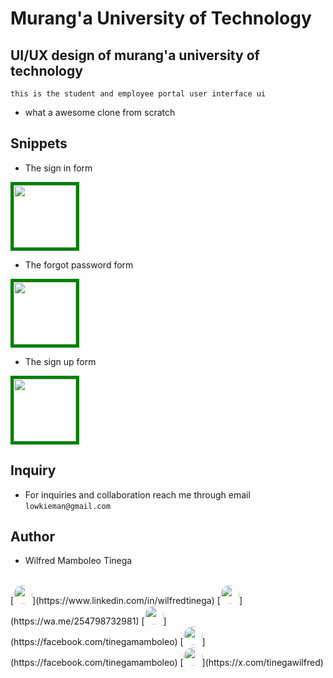 # Murang'a University of Technology
## UI/UX design of murang'a university of technology
```this is the student and employee portal user interface ui```
- what a awesome clone from scratch

## Snippets
- The sign in form
<img src="Icon/Output.png" style="width: 100px; height: 100px; border: 5px solid green;">

- The forgot password form
<img src="Icon/output2.png" style="width: 100px; height: 100px; border: 5px solid green;">

- The sign up form
<img src="Icon/output3.png" style="width: 100px; height: 100px; border: 5px solid green;">
    

## Inquiry
- For inquiries and collaboration reach me through email
```lowkieman@gmail.com ```

## Author
- Wilfred Mamboleo Tinega
<br>
[<img src="https://th.bing.com/th/id/R.6f9a03bd4554e5454de1c79f4c91aadf?rik=0c%2fLPEw2uBblNg&pid=ImgRaw&r=0" style="width:30px; height:30px; border-radius:20px;">](https://www.linkedin.com/in/wilfredtinega)
[<img src="https://th.bing.com/th/id/R.9c06c3b1bd6cc9e2d9eebcfdf0975019?rik=7186LRxOyYbqFA&pid=ImgRaw&r=0" style="width:30px; height:30px; border-radius:50%;">](https://wa.me/254798732981)
[<img src="https://imagepng.org/wp-content/uploads/2017/11/telegram-icone-icon.png" style="width:30px; height:30px; border-radius:50%;">](https://facebook.com/tinegamamboleo)
[<img src="https://th.bing.com/th/id/R.83e3cc297106767114f2c060f7f5fcbb?rik=FkFOcs3CThcCJQ&pid=ImgRaw&r=0" style="width:30px; height:30px; border-radius:50%;">](https://facebook.com/tinegamamboleo)
[<img src="https://toppng.com/public/uploads/preview/twitter-x-new-logo-round-icon-png-11692480241tdbz6jparr.webp" style="width:30px; height:30px; border-radius:20px;">](https://x.com/tinegawilfred)